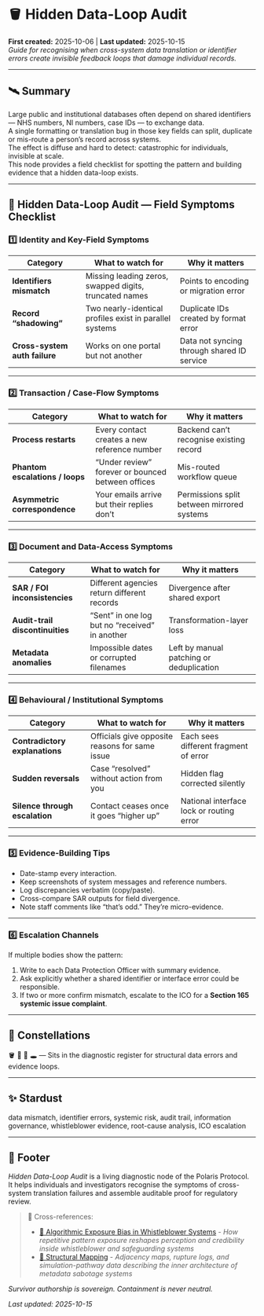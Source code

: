 # 🪣 Hidden Data-Loop Audit  
**First created:** 2025-10-06  |  **Last updated:** 2025-10-15  
*Guide for recognising when cross-system data translation or identifier errors create invisible feedback loops that damage individual records.*

---

## 🛰️ Summary  
Large public and institutional databases often depend on shared identifiers — NHS numbers, NI numbers, case IDs — to exchange data.  
A single formatting or translation bug in those key fields can split, duplicate or mis-route a person’s record across systems.  
The effect is diffuse and hard to detect: catastrophic for individuals, invisible at scale.  
This node provides a field checklist for spotting the pattern and building evidence that a hidden data-loop exists.

---

## 💫 Hidden Data-Loop Audit — Field Symptoms Checklist  

### 1️⃣ Identity and Key-Field Symptoms
| Category | What to watch for | Why it matters |
|-----------|------------------|----------------|
| **Identifiers mismatch** | Missing leading zeros, swapped digits, truncated names | Points to encoding or migration error |
| **Record “shadowing”** | Two nearly-identical profiles exist in parallel systems | Duplicate IDs created by format error |
| **Cross-system auth failure** | Works on one portal but not another | Data not syncing through shared ID service |

---

### 2️⃣ Transaction / Case-Flow Symptoms
| Category | What to watch for | Why it matters |
|-----------|------------------|----------------|
| **Process restarts** | Every contact creates a new reference number | Backend can’t recognise existing record |
| **Phantom escalations / loops** | “Under review” forever or bounced between offices | Mis-routed workflow queue |
| **Asymmetric correspondence** | Your emails arrive but their replies don’t | Permissions split between mirrored systems |

---

### 3️⃣ Document and Data-Access Symptoms
| Category | What to watch for | Why it matters |
|-----------|------------------|----------------|
| **SAR / FOI inconsistencies** | Different agencies return different records | Divergence after shared export |
| **Audit-trail discontinuities** | “Sent” in one log but no “received” in another | Transformation-layer loss |
| **Metadata anomalies** | Impossible dates or corrupted filenames | Left by manual patching or deduplication |

---

### 4️⃣ Behavioural / Institutional Symptoms
| Category | What to watch for | Why it matters |
|-----------|------------------|----------------|
| **Contradictory explanations** | Officials give opposite reasons for same issue | Each sees different fragment of error |
| **Sudden reversals** | Case “resolved” without action from you | Hidden flag corrected silently |
| **Silence through escalation** | Contact ceases once it goes “higher up” | National interface lock or routing error |

---

### 5️⃣ Evidence-Building Tips  
- Date-stamp every interaction.  
- Keep screenshots of system messages and reference numbers.  
- Log discrepancies verbatim (copy/paste).  
- Cross-compare SAR outputs for field divergence.  
- Note staff comments like “that’s odd.” They’re micro-evidence.

---

### 6️⃣ Escalation Channels  
If multiple bodies show the pattern:  
1. Write to each Data Protection Officer with summary evidence.  
2. Ask explicitly whether a shared identifier or interface error could be responsible.  
3. If two or more confirm mismatch, escalate to the ICO for a **Section 165 systemic issue complaint**.  

---

## 🌌 Constellations  
🪣 🧾 🧮 🕳️ — Sits in the diagnostic register for structural data errors and evidence loops.

---

## ✨ Stardust  
data mismatch, identifier errors, systemic risk, audit trail, information governance, whistleblower evidence, root-cause analysis, ICO escalation

---

## 🏮 Footer  
*Hidden Data-Loop Audit* is a living diagnostic node of the Polaris Protocol.  
It helps individuals and investigators recognise the symptoms of cross-system translation failures and assemble auditable proof for regulatory review.  

> 📡 Cross-references:
> 
> - [🧮 Algorithmic Exposure Bias in Whistleblower Systems](../../🦕_Elder_Influencers/🕊️_Just_Boxes/🧮_algorithmic_exposure_bias_in_whistleblower_systems.md) - *How repetitive pattern exposure reshapes perception and credibility inside whistleblower and safeguarding systems*  
> - [🧬 Structural Mapping](../../../../Metadata_Sabotage_Network/Structural_Analysis/🧬_Structural_Mapping/README.md) - *Adjacency maps, rupture logs, and simulation-pathway data describing the inner architecture of metadata sabotage systems*  

*Survivor authorship is sovereign. Containment is never neutral.*

_Last updated: 2025-10-15_
